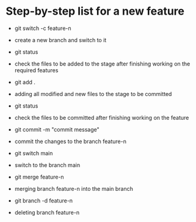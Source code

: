 # Step-by-step list for a new feature

  - git switch -c feature-n
  - create a new branch and switch to it

  - git status
  - check the files to be added to the stage after finishing working on the required features

  - git add .
  - adding all modified and new files to the stage to be committed

  - git status
  - check the files to be committed after finishing working on the feature

  - git commit -m "commit message"
  - commit the changes to the branch feature-n

  - git switch main
  - switch to the branch main

  - git merge feature-n
  - merging branch feature-n into the main branch

  - git branch -d feature-n
  - deleting branch feature-n